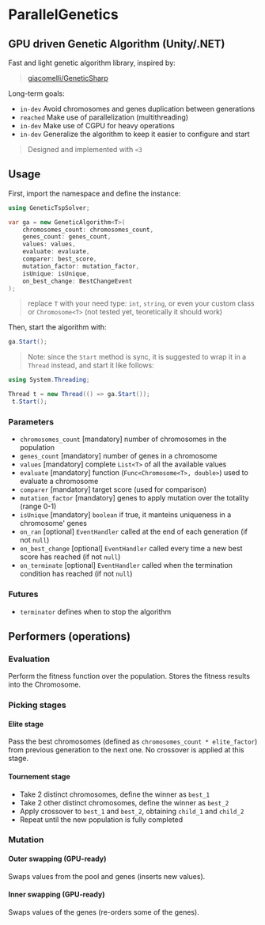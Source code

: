 # ParallelGenetics
## GPU driven Genetic Algorithm (Unity/.NET)

Fast and light genetic algorithm library, inspired by:
> [giacomelli/GeneticSharp](https://github.com/giacomelli/GeneticSharp)

Long-term goals:
* `in-dev`  Avoid chromosomes and genes duplication between generations
* `reached` Make use of parallelization (multithreading)
* `in-dev`  Make use of CGPU for heavy operations
* `in-dev`  Generalize the algorithm to keep it easier to configure and start

> Designed and implemented with `<3`

## Usage
First, import the namespace and define the instance:

```cs
using GeneticTspSolver;

var ga = new GeneticAlgorithm<T>(
    chromosomes_count: chromosomes_count,
    genes_count: genes_count,
    values: values,
    evaluate: evaluate,
    comparer: best_score,
    mutation_factor: mutation_factor,
    isUnique: isUnique,
    on_best_change: BestChangeEvent
);
```
> replace `T` with your need type: `int`, `string`, or even your custom class or `Chromosome<T>` (not tested yet, teoretically it should work)

Then, start the algorithm with:

```cs
ga.Start();
```

> Note: since the `Start` method is sync, it is suggested to wrap it in a `Thread` instead, and start it like follows:

```cs
using System.Threading;

Thread t = new Thread(() => ga.Start());
 t.Start();
 ```

### Parameters

  * `chromosomes_count` [mandatory] number of chromosomes in the population
  * `genes_count` [mandatory] number of genes in a chromosome
  * `values` [mandatory] complete `List<T>` of all the available values
  * `evaluate` [mandatory] function (`Func<Chromosome<T>, double>`) used to evaluate a chromosome
  * `comparer` [mandatory] target score (used for comparison)
  * `mutation_factor` [mandatory] genes to apply mutation over the totality (range 0-1)
  * `isUnique` [mandatory] `boolean` if true, it manteins uniqueness in a chromosome' genes
  * `on_ran` [optional] `EventHandler` called at the end of each generation (if not `null`)
  * `on_best_change` [optional] `EventHandler` called every time a new best score has reached (if not `null`)
  * `on_terminate` [optional] `EventHandler` called when the termination condition has reached (if not `null`)

### Futures

  * `terminator` defines when to stop the algorithm

## Performers (operations)

### Evaluation

Perform the fitness function over the population.
Stores the fitness results into the Chromosome.

### Picking stages

#### Elite stage 
  Pass the best chromosomes (defined as `chromosomes_count * elite_factor`) from previous generation to the next one. No crossover is applied at this stage.
  
#### Tournement stage
  * Take 2 distinct chromosomes, define the winner as `best_1`
  * Take 2 other distinct chromosomes, define the winner as `best_2`
  * Apply crossover to `best_1` and `best_2`, obtaining `child_1` and `child_2`
  * Repeat until the new population is fully completed
  
### Mutation

#### Outer swapping (GPU-ready)
  Swaps values from the pool and genes (inserts new values).
  
#### Inner swapping (GPU-ready)
  Swaps values of the genes (re-orders some of the genes).
